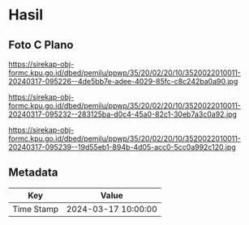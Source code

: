 # Hasil

## Foto C Plano

https://sirekap-obj-formc.kpu.go.id/dbed/pemilu/ppwp/35/20/02/20/10/3520022010011-20240317-095226--4de5bb7e-adee-4029-85fc-c8c242ba0a90.jpg

https://sirekap-obj-formc.kpu.go.id/dbed/pemilu/ppwp/35/20/02/20/10/3520022010011-20240317-095232--283125ba-d0c4-45a0-82c1-30eb7a3c0a92.jpg

https://sirekap-obj-formc.kpu.go.id/dbed/pemilu/ppwp/35/20/02/20/10/3520022010011-20240317-095239--19d55eb1-894b-4d05-acc0-5cc0a992c120.jpg


## Metadata

| Key        | Value               |
| ---------- | ------------------- |
| Time Stamp | 2024-03-17 10:00:00 |



